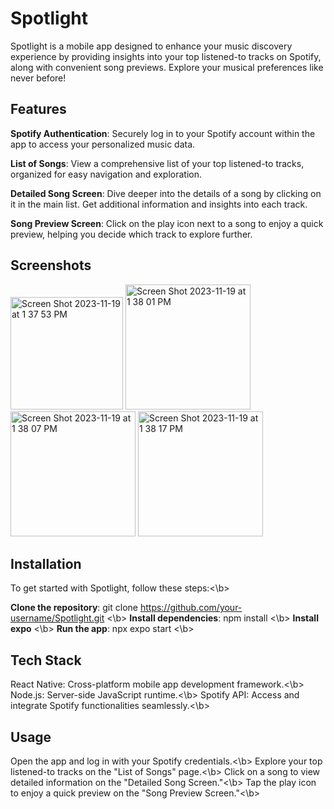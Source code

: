 # Spotlight
Spotlight is a mobile app designed to enhance your music discovery experience by providing insights into your top listened-to tracks on Spotify, along with convenient song previews. Explore your musical preferences like never before!

## Features
**Spotify Authentication**: Securely log in to your Spotify account within the app to access your personalized music data.</b>

**List of Songs**: View a comprehensive list of your top listened-to tracks, organized for easy navigation and exploration.</b>

**Detailed Song Screen**: Dive deeper into the details of a song by clicking on it in the main list. Get additional information and insights into each track.</b>

**Song Preview Screen**: Click on the play icon next to a song to enjoy a quick preview, helping you decide which track to explore further.</b>

## Screenshots
<img width="180" alt="Screen Shot 2023-11-19 at 1 37 53 PM" src="https://github.com/nikitab7/spotifyclone/assets/106767139/a0f49930-6e1b-4f40-ad96-b33db40d98e0">   

<img width="200" alt="Screen Shot 2023-11-19 at 1 38 01 PM" src="https://github.com/nikitab7/spotifyclone/assets/106767139/8d4b1dd4-35e4-4308-a9dd-6727707d218f">    

<img width="200" alt="Screen Shot 2023-11-19 at 1 38 07 PM" src="https://github.com/nikitab7/spotifyclone/assets/106767139/2ed65ded-b401-40b6-82bb-b76d8f5504d3">    

<img width="200" alt="Screen Shot 2023-11-19 at 1 38 17 PM" src="https://github.com/nikitab7/spotifyclone/assets/106767139/bccc4b9c-2e57-41b4-8e49-d8c3f453e1d4">

## Installation</b>
To get started with Spotlight, follow these steps:<\b>

**Clone the repository**: git clone https://github.com/your-username/Spotlight.git 
<\b>
**Install dependencies**: npm install
<\b>
**Install expo**
<\b>
**Run the app**: npx expo start
<\b>

## Tech Stack</b>
React Native: Cross-platform mobile app development framework.<\b>
Node.js: Server-side JavaScript runtime.<\b>
Spotify API: Access and integrate Spotify functionalities seamlessly.<\b>

## Usage</b>
Open the app and log in with your Spotify credentials.<\b>
Explore your top listened-to tracks on the "List of Songs" page.<\b>
Click on a song to view detailed information on the "Detailed Song Screen."<\b>
Tap the play icon to enjoy a quick preview on the "Song Preview Screen."<\b>


